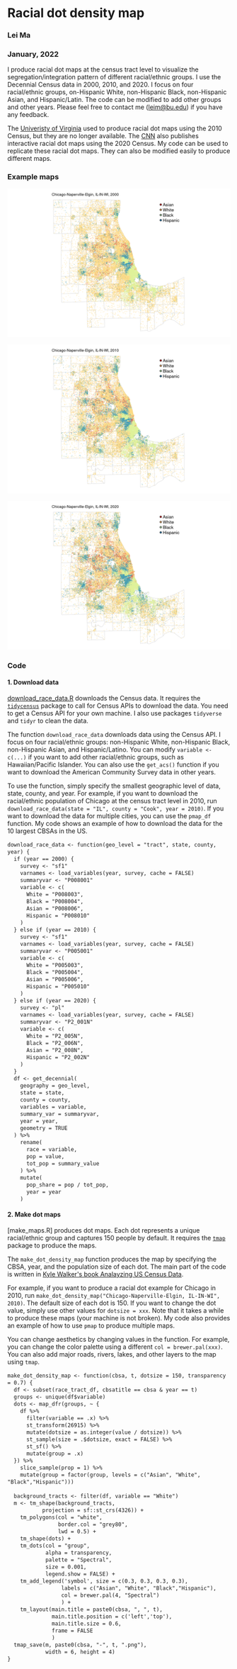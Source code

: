 # Racial dot density map
### Lei Ma 
### January, 2022

I produce racial dot maps at the census tract level to visualize the segregation/integration pattern of different racial/ethnic groups. I use the Decennial Census data in 2000, 2010, and 2020. I focus on four racial/ethnic groups, on-Hispanic White, non-Hispanic Black, non-Hispanic Asian, and Hispanic/Latin. The code can be modified to add other groups and other years. Please feel free to contact me (leim@bu.edu) if you have any feedback.

The [Univeristy of Virginia](http://racialdotmap.demographics.coopercenter.org) used to produce racial dot maps using the 2010 Census, but they are no longer available. The [CNN](https://www.cnn.com/interactive/2021/us/census-race-ethnicity-map/) also publishes interactive racial dot maps using the 2020 Census. My code can be used to replicate these racial dot maps. They can also be modified easily to produce different maps.

### Example maps

![alt text](https://github.com/leima0521/racial_dot_density_maps/blob/8345805e348f8232561836461f4f4bbee1e757b3/out/Chicago-Naperville-Elgin,%20IL-IN-WI-2000.png)

![alt text](https://github.com/leima0521/racial_dot_density_maps/blob/8345805e348f8232561836461f4f4bbee1e757b3/out/Chicago-Naperville-Elgin,%20IL-IN-WI-2010.png)

![alt text](https://github.com/leima0521/racial_dot_density_maps/blob/8345805e348f8232561836461f4f4bbee1e757b3/out/Chicago-Naperville-Elgin,%20IL-IN-WI-2020.png)

### Code

#### 1. Download data

[download_race_data.R]() downloads the Census data. It requires the [`tidycensus`](https://walker-data.com/tidycensus/) package to call for Census APIs to download the data. You need to get a Census API for your own machine. I also use packages `tidyverse` and `tidyr` to clean the data.

The function `download_race_data` downloads data using the Census API. I focus on four racial/ethnic groups: non-Hispanic White, non-Hispanic Black, non-Hispanic Asian, and Hispanic/Latino. You can modify `variable <- c(...)` if you want to add other racial/ethnic groups, such as Hawaiian/Pacific Islander. You can also use the `get_acs()` function if you want to download the American Community Survey data in other years.

To use the function, simply specify the smallest geographic level of data, state, county, and year. For example, if you want to download the racial/ethnic population of Chicago at the census tract level in 2010, run `download_race_data(state = "IL", county = "Cook", year = 2010)`. If you want to download the data for multiple cities, you can use the `pmap_df` function. My code shows an example of how to download the data for the 10 largest CBSAs in the US.

```
download_race_data <- function(geo_level = "tract", state, county, year) {
  if (year == 2000) {
    survey <- "sf1"
    varnames <- load_variables(year, survey, cache = FALSE)
    summaryvar <- "P008001"
    variable <- c(
      White = "P008003",
      Black = "P008004",
      Asian = "P008006",
      Hispanic = "P008010"
    )
  } else if (year == 2010) {
    survey <- "sf1"
    varnames <- load_variables(year, survey, cache = FALSE)
    summaryvar <- "P005001"
    variable <- c(
      White = "P005003",
      Black = "P005004",
      Asian = "P005006",
      Hispanic = "P005010"
    )
  } else if (year == 2020) {
    survey <- "pl"
    varnames <- load_variables(year, survey, cache = FALSE)
    summaryvar <- "P2_001N"
    variable <- c(
      White = "P2_005N",
      Black = "P2_006N",
      Asian = "P2_008N",
      Hispanic = "P2_002N"
    )
  }
  df <- get_decennial(
    geography = geo_level,
    state = state,
    county = county,
    variables = variable,
    summary_var = summaryvar,
    year = year,
    geometry = TRUE
  ) %>%
    rename(
      race = variable,
      pop = value,
      tot_pop = summary_value
    ) %>%
    mutate(
      pop_share = pop / tot_pop,
      year = year
    )
```

#### 2. Make dot maps

[make_maps.R] produces dot maps. Each dot represents a unique racial/ethnic group and captures 150 people by default. It requires the [`tmap`](https://github.com/r-tmap/tmap) package to produce the maps. 

The `make_dot_density_map` function produces the map by specifying the CBSA, year, and the population size of each dot. The main part of the code is written in [Kyle Walker's book Analayzing US Census Data](https://walker-data.com/census-r/mapping-census-data-with-r.html).

For example, if you want to produce a racial dot example for Chicago in 2010, run `make_dot_density_map("Chicago-Naperville-Elgin, IL-IN-WI", 2010)`. The default size of each dot is 150. If you want to change the dot value, simply use other values for `dotsize = xxx`. Note that it takes a while to produce these maps (your machine is not broken). My code also provides an example of how to use `pmap` to produce multiple maps. 

You can change aesthetics by changing values in the function. For example, you can change the color palette using a different `col = brewer.pal(xxx)`. You can also add major roads, rivers, lakes, and other layers to the map using `tmap`.

```
make_dot_density_map <- function(cbsa, t, dotsize = 150, transparency = 0.7) {
  df <- subset(race_tract_df, cbsatitle == cbsa & year == t)
  groups <- unique(df$variable)
  dots <- map_dfr(groups, ~ {
    df %>%
      filter(variable == .x) %>%
      st_transform(26915) %>%
      mutate(dotsize = as.integer(value / dotsize)) %>%
      st_sample(size = .$dotsize, exact = FALSE) %>%
      st_sf() %>%
      mutate(group = .x)
  }) %>%
    slice_sample(prop = 1) %>%
    mutate(group = factor(group, levels = c("Asian", "White", "Black","Hispanic")))

  background_tracts <- filter(df, variable == "White")
  m <- tm_shape(background_tracts, 
           projection = sf::st_crs(4326)) + 
    tm_polygons(col = "white", 
                border.col = "grey80",
                lwd = 0.5) + 
    tm_shape(dots) +
    tm_dots(col = "group", 
            alpha = transparency,
            palette = "Spectral",
            size = 0.001,
            legend.show = FALSE) +
    tm_add_legend('symbol', size = c(0.3, 0.3, 0.3, 0.3), 
                 labels = c("Asian", "White", "Black","Hispanic"),
                 col = brewer.pal(4, "Spectral")
                 ) +
    tm_layout(main.title = paste0(cbsa, ", ", t),
              main.title.position = c('left','top'),
              main.title.size = 0.6,
              frame = FALSE
              )
  tmap_save(m, paste0(cbsa, "-", t, ".png"), 
            width = 6, height = 4)
}
```



